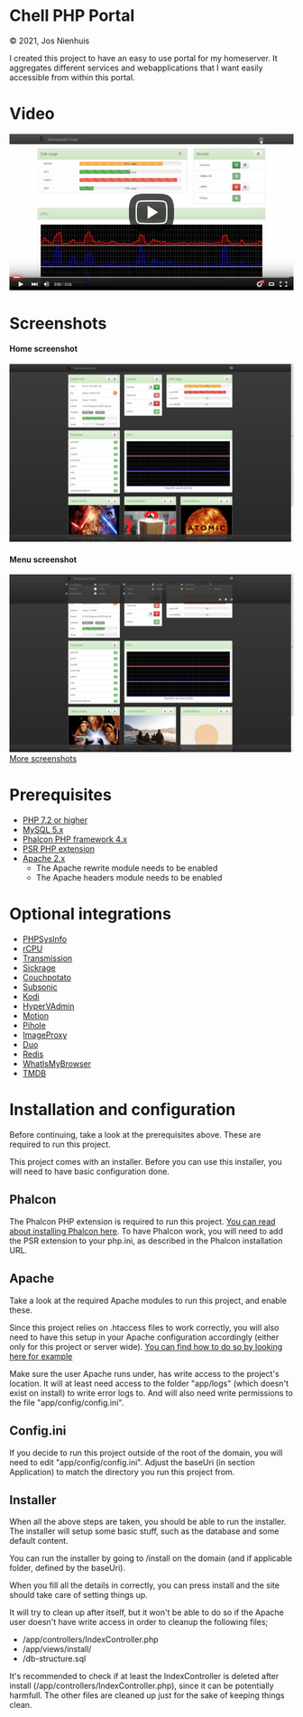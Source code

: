 Chell PHP Portal
================
&copy; 2021, Jos Nienhuis

I created this project to have an easy to use portal for my homeserver. 
It aggregates different services and webapplications that I want easily accessible from within this portal.

# Video

[![Demo](https://raw.githubusercontent.com/joszz/Chell-PHP-Portal/master/screenshots/video.jpg)](https://www.youtube.com/watch?v=IzuMtewr6gc)

# Screenshots

#### Home screenshot
![Home](https://raw.githubusercontent.com/joszz/Chell-PHP-Portal/master/screenshots/desktop_home.jpg "Home")
#### Menu screenshot
![Menu](https://raw.githubusercontent.com/joszz/Chell-PHP-Portal/master/screenshots/desktop_menu.jpg "Menu")
[More screenshots](https://github.com/joszz/Chell-PHP-Portal/tree/master/screenshots)

# Prerequisites
- [PHP 7.2 or higher](http://www.php.net/)
- [MySQL 5.x](https://www.mysql.com/)
- [Phalcon PHP framework 4.x](https://phalconphp.com/)
- [PSR PHP extension](https://github.com/jbboehr/php-psr)
- [Apache 2.x](https://httpd.apache.org/)
  - The Apache rewrite module needs to be enabled
  - The Apache headers module needs to be enabled

# Optional integrations
- [PHPSysInfo](http://phpsysinfo.github.io/phpsysinfo/)
- [rCPU](https://github.com/davidsblog/rCPU)
- [Transmission](https://www.transmissionbt.com/)
- [Sickrage](https://sickrage.github.io/)
- [Couchpotato](https://couchpota.to//)
- [Subsonic](http://www.subsonic.org/pages/index.jsp)
- [Kodi](https://kodi.tv/)
- [HyperVAdmin](https://github.com/joszz/HyperVAdmin)
- [Motion](https://motion-project.github.io/)
- [Pihole](https://pi-hole.net/)
- [ImageProxy](https://github.com/willnorris/imageproxy)
- [Duo](https://duo.com/)
- [Redis](https://redis.io/)
- [WhatIsMyBrowser](https://www.whatismybrowser.com/)
- [TMDB](https://www.themoviedb.org/)

# Installation and configuration

Before continuing, take a look at the prerequisites above. These are required to run this project.

This project comes with an installer. Before you can use this installer, you will need to have basic configuration done.

## Phalcon

The Phalcon PHP extension is required to run this project. [You can read about installing Phalcon here](https://docs.phalcon.io/4.0/en/installation).
To have Phalcon work, you will need to add the PSR extension to your php.ini, as described in the Phalcon installation URL. 

## Apache
Take a look at the required Apache modules to run this project, and enable these.

Since this project relies on .htaccess files to work correctly, you will also need to have this setup in your Apache configuration accordingly 
(either only for this project or server wide). 
[You can find how to do so by looking here for example](https://www.linode.com/docs/web-servers/apache/how-to-set-up-htaccess-on-apache/)

Make sure the user Apache runs under, has write access to the project's location. It will at least need access to the folder "app/logs" (which doesn't exist on install) 
to write error logs to. And will also need write permissions to the file "app/config/config.ini".

## Config.ini
If you decide to run this project outside of the root of the domain, you will need to edit "app/config/config.ini". Adjust the baseUri (in section Application) to match
the directory you run this project from.

## Installer

When all the above steps are taken, you should be able to run the installer.
The installer will setup some basic stuff, such as the database and some default content.

You can run the installer by going to /install on the domain (and if applicable folder, defined by the baseUri).

When you fill all the details in correctly, you can press install and the site should take care of setting things up.

It will try to clean up after itself, but it won't be able to do so if the Apache user doesn't have write access in order to cleanup the following files;
- /app/controllers/IndexController.php
- /app/views/install/
- /db-structure.sql

It's recommended to check if at least the IndexController is deleted after install (/app/controllers/IndexController.php), since it can be potentially harmfull.
The other files are cleaned up just for the sake of keeping things clean.
